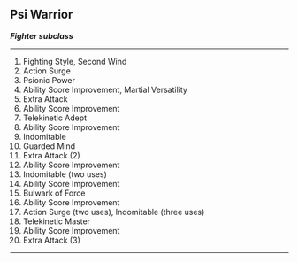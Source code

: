﻿## Psi Warrior

***Fighter subclass***

___
1. Fighting Style, Second Wind
2. Action Surge
3. Psionic Power
4. Ability Score Improvement, Martial Versatility
5. Extra Attack
6. Ability Score Improvement
7. Telekinetic Adept
8. Ability Score Improvement
9. Indomitable
10. Guarded Mind
11. Extra Attack (2)
12. Ability Score Improvement
13. Indomitable (two uses)
14. Ability Score Improvement
15. Bulwark of Force
16. Ability Score Improvement
17. Action Surge (two uses), Indomitable (three uses)
18. Telekinetic Master
19. Ability Score Improvement
20. Extra Attack (3)

---
